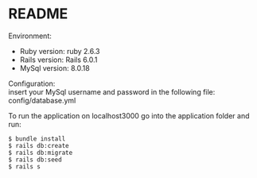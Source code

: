 # README
Environment:
* Ruby version: ruby 2.6.3
* Rails version: Rails 6.0.1
* MySql version: 8.0.18 

Configuration:<br />
insert your MySql username and password in the following file:<br />
config/database.yml<br />

          
To run the application on localhost3000 go into the application folder and run:<br />
```
$ bundle install
$ rails db:create
$ rails db:migrate
$ rails db:seed
$ rails s
```

